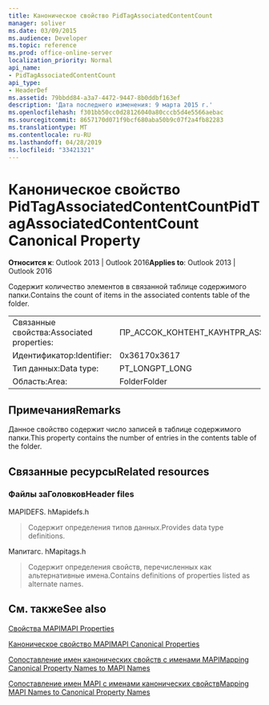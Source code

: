 ```yaml
---
title: Каноническое свойство PidTagAssociatedContentCount
manager: soliver
ms.date: 03/09/2015
ms.audience: Developer
ms.topic: reference
ms.prod: office-online-server
localization_priority: Normal
api_name:
- PidTagAssociatedContentCount
api_type:
- HeaderDef
ms.assetid: 79bbdd84-a3a7-4472-9447-8b0ddbf163ef
description: 'Дата последнего изменения: 9 марта 2015 г.'
ms.openlocfilehash: f301bb50cc0d28126040a80cccb5d4e5566aebac
ms.sourcegitcommit: 8657170d071f9bcf680aba50b9c07f2a4fb82283
ms.translationtype: MT
ms.contentlocale: ru-RU
ms.lasthandoff: 04/28/2019
ms.locfileid: "33421321"
---
```

# <a name="pidtagassociatedcontentcount-canonical-property"></a><span data-ttu-id="02ab1-103">Каноническое свойство PidTagAssociatedContentCount</span><span class="sxs-lookup"><span data-stu-id="02ab1-103">PidTagAssociatedContentCount Canonical Property</span></span>

  
  
<span data-ttu-id="02ab1-104">**Относится к**: Outlook 2013 | Outlook 2016</span><span class="sxs-lookup"><span data-stu-id="02ab1-104">**Applies to**: Outlook 2013 | Outlook 2016</span></span> 
  
<span data-ttu-id="02ab1-105">Содержит количество элементов в связанной таблице содержимого папки.</span><span class="sxs-lookup"><span data-stu-id="02ab1-105">Contains the count of items in the associated contents table of the folder.</span></span>
  
|||
|:-----|:-----|
|<span data-ttu-id="02ab1-106">Связанные свойства:</span><span class="sxs-lookup"><span data-stu-id="02ab1-106">Associated properties:</span></span>  <br/> |<span data-ttu-id="02ab1-107">ПР_АССОК_КОНТЕНТ_КАУНТ</span><span class="sxs-lookup"><span data-stu-id="02ab1-107">PR_ASSOC_CONTENT_COUNT</span></span>  <br/> |
|<span data-ttu-id="02ab1-108">Идентификатор:</span><span class="sxs-lookup"><span data-stu-id="02ab1-108">Identifier:</span></span>  <br/> |<span data-ttu-id="02ab1-109">0x3617</span><span class="sxs-lookup"><span data-stu-id="02ab1-109">0x3617</span></span>  <br/> |
|<span data-ttu-id="02ab1-110">Тип данных:</span><span class="sxs-lookup"><span data-stu-id="02ab1-110">Data type:</span></span>  <br/> |<span data-ttu-id="02ab1-111">PT_LONG</span><span class="sxs-lookup"><span data-stu-id="02ab1-111">PT_LONG</span></span>  <br/> |
|<span data-ttu-id="02ab1-112">Область:</span><span class="sxs-lookup"><span data-stu-id="02ab1-112">Area:</span></span>  <br/> |<span data-ttu-id="02ab1-113">Folder</span><span class="sxs-lookup"><span data-stu-id="02ab1-113">Folder</span></span>  <br/> |
   
## <a name="remarks"></a><span data-ttu-id="02ab1-114">Примечания</span><span class="sxs-lookup"><span data-stu-id="02ab1-114">Remarks</span></span>

<span data-ttu-id="02ab1-115">Данное свойство содержит число записей в таблице содержимого папки.</span><span class="sxs-lookup"><span data-stu-id="02ab1-115">This property contains the number of entries in the contents table of the folder.</span></span> 
  
## <a name="related-resources"></a><span data-ttu-id="02ab1-116">Связанные ресурсы</span><span class="sxs-lookup"><span data-stu-id="02ab1-116">Related resources</span></span>

### <a name="header-files"></a><span data-ttu-id="02ab1-117">Файлы заГоловков</span><span class="sxs-lookup"><span data-stu-id="02ab1-117">Header files</span></span>

<span data-ttu-id="02ab1-118">MAPIDEFS. h</span><span class="sxs-lookup"><span data-stu-id="02ab1-118">Mapidefs.h</span></span>
  
> <span data-ttu-id="02ab1-119">Содержит определения типов данных.</span><span class="sxs-lookup"><span data-stu-id="02ab1-119">Provides data type definitions.</span></span>
    
<span data-ttu-id="02ab1-120">Мапитагс. h</span><span class="sxs-lookup"><span data-stu-id="02ab1-120">Mapitags.h</span></span>
  
> <span data-ttu-id="02ab1-121">Содержит определения свойств, перечисленных как альтернативные имена.</span><span class="sxs-lookup"><span data-stu-id="02ab1-121">Contains definitions of properties listed as alternate names.</span></span>
    
## <a name="see-also"></a><span data-ttu-id="02ab1-122">См. также</span><span class="sxs-lookup"><span data-stu-id="02ab1-122">See also</span></span>



[<span data-ttu-id="02ab1-123">Свойства MAPI</span><span class="sxs-lookup"><span data-stu-id="02ab1-123">MAPI Properties</span></span>](mapi-properties.md)
  
[<span data-ttu-id="02ab1-124">Каноническое свойство MAPI</span><span class="sxs-lookup"><span data-stu-id="02ab1-124">MAPI Canonical Properties</span></span>](mapi-canonical-properties.md)
  
[<span data-ttu-id="02ab1-125">Сопоставление имен канонических свойств с именами MAPI</span><span class="sxs-lookup"><span data-stu-id="02ab1-125">Mapping Canonical Property Names to MAPI Names</span></span>](mapping-canonical-property-names-to-mapi-names.md)
  
[<span data-ttu-id="02ab1-126">Сопоставление имен MAPI с именами канонических свойств</span><span class="sxs-lookup"><span data-stu-id="02ab1-126">Mapping MAPI Names to Canonical Property Names</span></span>](mapping-mapi-names-to-canonical-property-names.md)

